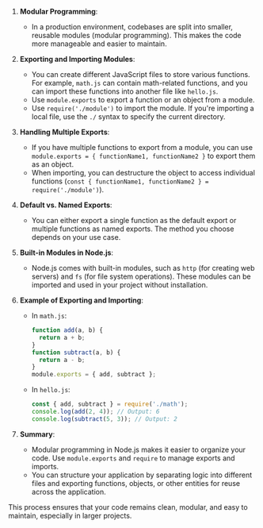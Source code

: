 1. **Modular Programming**:
   - In a production environment, codebases are split into smaller, reusable modules (modular programming). This makes the code more manageable and easier to maintain.

2. **Exporting and Importing Modules**:
   - You can create different JavaScript files to store various functions. For example, `math.js` can contain math-related functions, and you can import these functions into another file like `hello.js`.
   - Use `module.exports` to export a function or an object from a module.
   - Use `require('./module')` to import the module. If you're importing a local file, use the `./` syntax to specify the current directory.

3. **Handling Multiple Exports**:
   - If you have multiple functions to export from a module, you can use `module.exports = { functionName1, functionName2 }` to export them as an object.
   - When importing, you can destructure the object to access individual functions (`const { functionName1, functionName2 } = require('./module')`).

4. **Default vs. Named Exports**:
   - You can either export a single function as the default export or multiple functions as named exports. The method you choose depends on your use case.

5. **Built-in Modules in Node.js**:
   - Node.js comes with built-in modules, such as `http` (for creating web servers) and `fs` (for file system operations). These modules can be imported and used in your project without installation.

6. **Example of Exporting and Importing**:
   - In `math.js`:
     ```javascript
     function add(a, b) {
       return a + b;
     }
     function subtract(a, b) {
       return a - b;
     }
     module.exports = { add, subtract };
     ```
   - In `hello.js`:
     ```javascript
     const { add, subtract } = require('./math');
     console.log(add(2, 4)); // Output: 6
     console.log(subtract(5, 3)); // Output: 2
     ```

7. **Summary**:
   - Modular programming in Node.js makes it easier to organize your code. Use `module.exports` and `require` to manage exports and imports.
   - You can structure your application by separating logic into different files and exporting functions, objects, or other entities for reuse across the application.

This process ensures that your code remains clean, modular, and easy to maintain, especially in larger projects.
